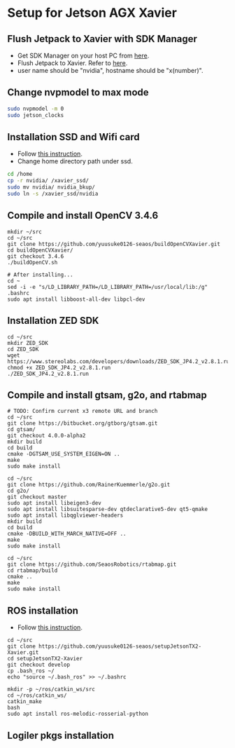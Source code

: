 # Setup for Jetson AGX Xavier

## Flush Jetpack to Xavier with SDK Manager
- Get SDK Manager on your host PC from [here](https://developer.nvidia.com/embedded/downloads).
- Flush Jetpack to Xavier. Refer to [here](https://docs.nvidia.com/sdk-manager/install-with-sdkm-jetson/index.html).
- user name should be "nvidia", hostname should be "x(number)".

## Change nvpmodel to max mode
```bash
sudo nvpmodel -m 0
sudo jetson_clocks
```

## Installation SSD and Wifi card
- Follow [this instruction](https://medium.com/@ramin.nabati/installing-an-nvme-ssd-drive-on-nvidia-jetson-xavier-37183c948978).
- Change home directory path under ssd.
```bash
cd /home
cp -r nvidia/ /xavier_ssd/
sudo mv nvidia/ nvidia_bkup/
sudo ln -s /xavier_ssd/nvidia
```

## Compile and install OpenCV 3.4.6
```
mkdir ~/src
cd ~/src
git clone https://github.com/yuusuke0126-seaos/buildOpenCVXavier.git
cd buildOpenCVXavier/
git checkout 3.4.6
./buildOpenCV.sh

# After installing...
cd ~
sed -i -e "s/LD_LIBRARY_PATH=/LD_LIBRARY_PATH=/usr/local/lib:/g" .bashrc
sudo apt install libboost-all-dev libpcl-dev
```

## Installation ZED SDK
```
cd ~/src
mkdir ZED_SDK
cd ZED_SDK
wget https://www.stereolabs.com/developers/downloads/ZED_SDK_JP4.2_v2.8.1.run
chmod +x ZED_SDK_JP4.2_v2.8.1.run
./ZED_SDK_JP4.2_v2.8.1.run
```

## Compile and install gtsam, g2o, and rtabmap
```
# TODO: Confirm current x3 remote URL and branch
cd ~/src
git clone https://bitbucket.org/gtborg/gtsam.git
cd gtsam/
git checkout 4.0.0-alpha2
mkdir build
cd build
cmake -DGTSAM_USE_SYSTEM_EIGEN=ON ..
make
sudo make install

cd ~/src
git clone https://github.com/RainerKuemmerle/g2o.git
cd g2o/
git checkout master
sudo apt install libeigen3-dev
sudo apt install libsuitesparse-dev qtdeclarative5-dev qt5-qmake
sudo apt install libqglviewer-headers
mkdir build
cd build
cmake -DBUILD_WITH_MARCH_NATIVE=OFF ..
make
sudo make install

cd ~/src
git clone https://github.com/SeaosRobotics/rtabmap.git
cd rtabmap/build
cmake ..
make
sudo make install
```
## ROS installation
- Follow [this instruction](http://wiki.ros.org/melodic/Installation/Ubuntu).
```
cd ~/src
git clone https://github.com/yuusuke0126-seaos/setupJetsonTX2-Xavier.git
cd setupJetsonTX2-Xavier
git checkout develop
cp .bash_ros ~/
echo "source ~/.bash_ros" >> ~/.bashrc
```
```
mkdir -p ~/ros/catkin_ws/src
cd ~/ros/catkin_ws/
catkin_make
bash
sudo apt install ros-melodic-rosserial-python
```

## Logiler pkgs installation

